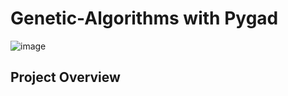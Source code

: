 # Genetic-Algorithms with Pygad
![image](https://user-images.githubusercontent.com/53911989/194708716-63a4d57e-c67a-42f8-9cbb-5ef73a2916b9.png)

## Project Overview

